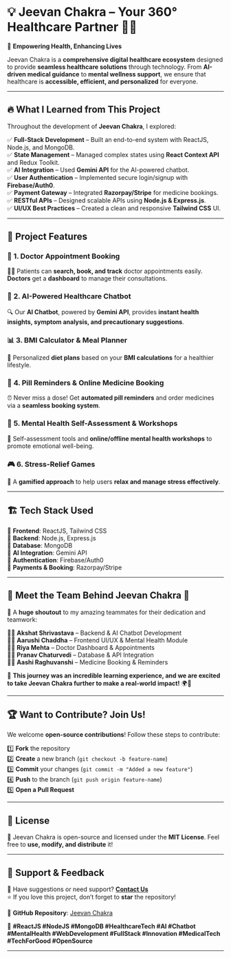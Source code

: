 # 💡 **Jeevan Chakra – Your 360° Healthcare Partner** 🏥💙  

🚀 **Empowering Health, Enhancing Lives**  

Jeevan Chakra is a **comprehensive digital healthcare ecosystem** designed to provide **seamless healthcare solutions** through technology. From **AI-driven medical guidance** to **mental wellness support**, we ensure that healthcare is **accessible, efficient, and personalized** for everyone.  

---

## 🔥 **What I Learned from This Project**  

Throughout the development of **Jeevan Chakra**, I explored:  

✅ **Full-Stack Development** – Built an end-to-end system with ReactJS, Node.js, and MongoDB.  
✅ **State Management** – Managed complex states using **React Context API** and Redux Toolkit.  
✅ **AI Integration** – Used **Gemini API** for the AI-powered chatbot.  
✅ **User Authentication** – Implemented secure login/signup with **Firebase/Auth0**.  
✅ **Payment Gateway** – Integrated **Razorpay/Stripe** for medicine bookings.  
✅ **RESTful APIs** – Designed scalable APIs using **Node.js & Express.js**.  
✅ **UI/UX Best Practices** – Created a clean and responsive **Tailwind CSS** UI.  

---

## 🚀 **Project Features**  

### 🏥 **1. Doctor Appointment Booking**  
👨‍⚕️ Patients can **search, book, and track** doctor appointments easily. **Doctors** get a **dashboard** to manage their consultations.  

### 🤖 **2. AI-Powered Healthcare Chatbot**  
🔍 Our **AI Chatbot**, powered by **Gemini API**, provides **instant health insights, symptom analysis, and precautionary suggestions**.  

### 📊 **3. BMI Calculator & Meal Planner**  
🥗 Personalized **diet plans** based on your **BMI calculations** for a healthier lifestyle.  

### 💊 **4. Pill Reminders & Online Medicine Booking**  
⏰ Never miss a dose! Get **automated pill reminders** and order medicines via a **seamless booking system**.  

### 🧠 **5. Mental Health Self-Assessment & Workshops**  
📝 Self-assessment tools and **online/offline mental health workshops** to promote emotional well-being.  

### 🎮 **6. Stress-Relief Games**  
🎯 A **gamified approach** to help users **relax and manage stress effectively**.  

---

## 🏗 **Tech Stack Used**  

🔹 **Frontend**: ReactJS, Tailwind CSS  
🔹 **Backend**: Node.js, Express.js  
🔹 **Database**: MongoDB  
🔹 **AI Integration**: Gemini API  
🔹 **Authentication**: Firebase/Auth0  
🔹 **Payments & Booking**: Razorpay/Stripe  

---

## 👥 **Meet the Team Behind Jeevan Chakra** 🎉  

💪 A **huge shoutout** to my amazing teammates for their dedication and teamwork:  

👨‍💻 **Akshat Shrivastava** – Backend & AI Chatbot Development  
👩‍💻 **Aarushi Chaddha** – Frontend UI/UX & Mental Health Module  
👩‍💻 **Riya Mehta** – Doctor Dashboard & Appointments  
👨‍💻 **Pranav Chaturvedi** – Database & API Integration  
👩‍💻 **Aashi Raghuvanshi** – Medicine Booking & Reminders  

🎯 **This journey was an incredible learning experience, and we are excited to take Jeevan Chakra further to make a real-world impact!** 🌍💙  

---

## 🏆 **Want to Contribute? Join Us!**  

We welcome **open-source contributions**! Follow these steps to contribute:  

1️⃣ **Fork** the repository  
2️⃣ **Create** a new branch (`git checkout -b feature-name`)  
3️⃣ **Commit** your changes (`git commit -m "Added a new feature"`)  
4️⃣ **Push** to the branch (`git push origin feature-name`)  
5️⃣ **Open a Pull Request**  

---

## 📜 **License**  

📝 Jeevan Chakra is open-source and licensed under the **MIT License**. Feel free to **use, modify, and distribute** it!  

---

## 🌟 **Support & Feedback**  

📩 Have suggestions or need support? **[Contact Us](https://your-contact-link-here)**  
⭐ If you love this project, don’t forget to **star** the repository!  

🔗 **GitHub Repository**: [Jeevan Chakra](https://github.com/your-username/JeevanChakra)  

🚀 **#ReactJS #NodeJS #MongoDB #HealthcareTech #AI #Chatbot #MentalHealth #WebDevelopment #FullStack #Innovation #MedicalTech #TechForGood #OpenSource**  

---
